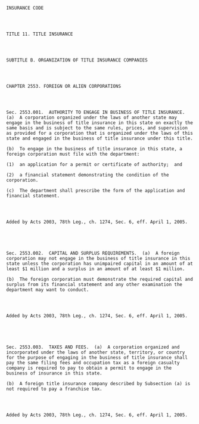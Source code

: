 ﻿
    
    
    	
    					
    
    
    INSURANCE CODE
    
      
    
    
    TITLE 11. TITLE INSURANCE
    
      
    
    
    SUBTITLE B. ORGANIZATION OF TITLE INSURANCE COMPANIES
    
      
    
    
    CHAPTER 2553. FOREIGN OR ALIEN CORPORATIONS
    
      
    
    
    Sec. 2553.001.  AUTHORITY TO ENGAGE IN BUSINESS OF TITLE INSURANCE.  (a)  A corporation organized under the laws of another state may engage in the business of title insurance in this state on exactly the same basis and is subject to the same rules, prices, and supervision as provided for a corporation that is organized under the laws of this state and engaged in the business of title insurance under this title.
    
    (b)  To engage in the business of title insurance in this state, a foreign corporation must file with the department:
    
    (1)  an application for a permit or certificate of authority;  and
    
    (2)  a financial statement demonstrating the condition of the corporation.
    
    (c)  The department shall prescribe the form of the application and financial statement.
    
    
    
    
    Added by Acts 2003, 78th Leg., ch. 1274, Sec. 6, eff. April 1, 2005.
    
    
    
    
    
    Sec. 2553.002.  CAPITAL AND SURPLUS REQUIREMENTS.  (a)  A foreign corporation may not engage in the business of title insurance in this state unless the corporation has unimpaired capital in an amount of at least $1 million and a surplus in an amount of at least $1 million.
    
    (b)  The foreign corporation must demonstrate the required capital and surplus from its financial statement and any other examination the department may want to conduct.
    
    
    
    
    Added by Acts 2003, 78th Leg., ch. 1274, Sec. 6, eff. April 1, 2005.
    
    
    
    
    
    Sec. 2553.003.  TAXES AND FEES.  (a)  A corporation organized and incorporated under the laws of another state, territory, or country for the purpose of engaging in the business of title insurance shall pay the same filing fees and occupation tax as a foreign casualty company is required to pay to obtain a permit to engage in the business of insurance in this state.
    
    (b)  A foreign title insurance company described by Subsection (a) is not required to pay a franchise tax.
    
    
    
    
    Added by Acts 2003, 78th Leg., ch. 1274, Sec. 6, eff. April 1, 2005.
    
    
    
    
    				
